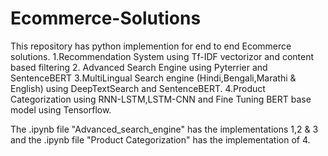 # Ecommerce-Solutions
This repository has python implemention for end to end Ecommerce solutions.
1.Recommendation System using Tf-IDF vectorizor and content based filtering
2. Advanced Search Engine using Pyterrier and SentenceBERT
3.MultiLingual Search engine (Hindi,Bengali,Marathi & English) using DeepTextSearch and SentenceBERT.
4.Product Categorization using RNN-LSTM,LSTM-CNN and Fine Tuning BERT base model using Tensorflow.

The .ipynb file "Advanced_search_engine" has the implementations 1,2 & 3 and the .ipynb file "Product Categorization" has the implementation of 4. 
